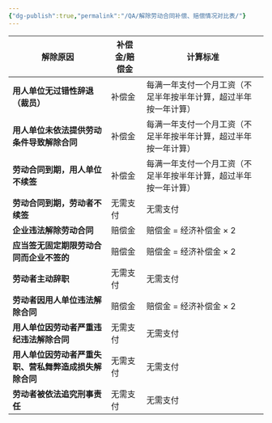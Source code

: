 ```yaml
---
{"dg-publish":true,"permalink":"/QA/解除劳动合同补偿、赔偿情况对比表/"}
---
```


| **解除原因**                      | **补偿金/赔偿金** | **计算标准**                         |
| ----------------------------- | ----------- | -------------------------------- |
| **用人单位无过错性辞退（裁员）**            | 补偿金         | 每满一年支付一个月工资（不足半年按半年计算，超过半年按一年计算） |
| **用人单位未依法提供劳动条件导致解除合同**       | 补偿金         | 每满一年支付一个月工资（不足半年按半年计算，超过半年按一年计算） |
| **劳动合同到期，用人单位不续签**            | 补偿金         | 每满一年支付一个月工资（不足半年按半年计算，超过半年按一年计算） |
| **劳动合同到期，劳动者不续签**             | 无需支付        | 无需支付                             |
| **企业违法解除劳动合同**                | 赔偿金         | 赔偿金 = 经济补偿金 × 2                  |
| **应当签无固定期限劳动合同而企业不签的**        | 赔偿金         | 赔偿金 = 经济补偿金 × 2                  |
| **劳动者主动辞职**                   | 无需支付        | 无需支付                             |
| **劳动者因用人单位违法解除合同**            | 赔偿金         | 赔偿金 = 经济补偿金 × 2                  |
| **用人单位因劳动者严重违纪违法解除合同**        | 无需支付        | 无需支付                             |
| **用人单位因劳动者严重失职、营私舞弊造成损失解除合同** | 无需支付        | 无需支付                             |
| **劳动者被依法追究刑事责任**              | 无需支付        | 无需支付                             |